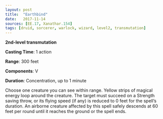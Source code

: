 ```yaml
---
layout: post
title:  "Earthbind"
date:   2017-11-14
sources: [EE.17, Xanathar.154]
tags: [druid, sorcerer, warlock, wizard, level2, transmutation]
---
```


**2nd-level transmutation**

**Casting Time**: 1 action

**Range**: 300 feet

**Components**: V

**Duration**: Concentration, up to 1 minute

Choose one creature you can see within range. Yellow strips of magical energy loop around the creature. The target must succeed on a Strength saving throw, or its flying speed (if any) is reduced to 0 feet for the spell’s duration. An airborne creature affected by this spell safely descends at 60 feet per round until it reaches the ground or the spell ends.
